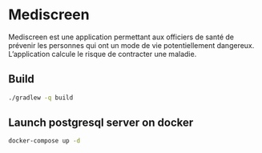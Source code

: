 # Mediscreen

Mediscreen est une application permettant aux officiers de santé de prévenir les personnes qui ont un mode de vie potentiellement dangereux. L’application calcule le risque de contracter une maladie.

## Build 

```bash
./gradlew -q build      
```

## Launch postgresql server on docker

```bash
docker-compose up -d     
```